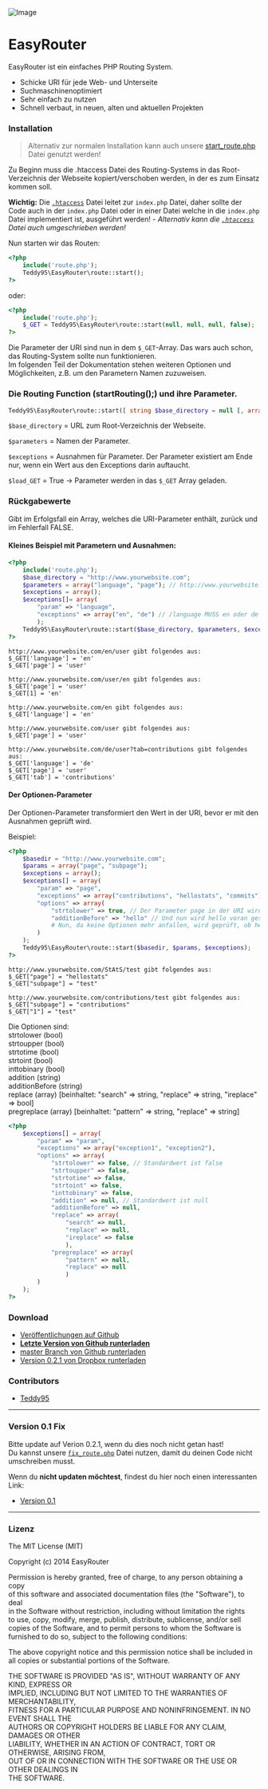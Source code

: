 ![Image](http://i.imgur.com/EIIWanz.png)

# EasyRouter

EasyRouter ist ein einfaches PHP Routing System.

- Schicke URI für jede Web- und Unterseite
- Suchmaschinenoptimiert
- Sehr einfach zu nutzen
- Schnell verbaut, in neuen, alten und aktuellen Projekten

### Installation

> Alternativ zur normalen Installation kann auch unsere [start_route.php](https://gist.github.com/Teddy95/c931ca04a7db73716042) Datei genutzt werden!

Zu Beginn muss die .htaccess Datei des Routing-Systems in das Root-Verzeichnis der Webseite kopiert/verschoben werden, in der es zum Einsatz kommen soll.

**Wichtig:** Die [`.htaccess`](https://github.com/Teddy95/EasyRouter/blob/master/src/.htaccess) Datei leitet zur `index.php` Datei, daher sollte der Code auch in der `index.php` Datei oder in einer Datei welche in die `index.php` Datei implementiert ist, ausgeführt werden! - _Alternativ kann die [`.htaccess`](https://github.com/Teddy95/EasyRouter/blob/master/src/.htaccess) Datei auch umgeschrieben werden!_

Nun starten wir das Routen:

```php
<?php
	include('route.php');
	Teddy95\EasyRouter\route::start();
?>
```
oder:

```php
<?php
	include('route.php');
	$_GET = Teddy95\EasyRouter\route::start(null, null, null, false);
?>
```

Die Parameter der URI sind nun in dem ```$_GET```-Array. Das wars auch schon, das Routing-System sollte nun funktionieren.  
Im folgenden Teil der Dokumentation stehen weiteren Optionen und Möglichkeiten, z.B. um den Parametern Namen zuzuweisen.

### Die Routing Function (startRouting();) und ihre Parameter.

```php
Teddy95\EasyRouter\route::start([ string $base_directory = null [, array $parameters = null [, array $exceptions = null [, bool $load_GET = true ]]] )
```

```$base_directory``` = URL zum Root-Verzeichnis der Webseite.

```$parameters``` = Namen der Parameter.

```$exceptions``` = Ausnahmen für Parameter. Der Parameter existiert am Ende nur, wenn ein Wert aus den Exceptions darin auftaucht.

```$load_GET``` = True -> Parameter werden in das `$_GET` Array geladen.

### Rückgabewerte

Gibt im Erfolgsfall ein Array, welches die URI-Parameter enthält, zurück und im Fehlerfall FALSE.

#### Kleines Beispiel mit Parametern und Ausnahmen:

```php
<?php
	include('route.php');
	$base_directory = "http://www.yourwebsite.com";
	$parameters = array("language", "page"); // http://www.yourwebsite.com/language/page
	$exceptions = array();
	$exceptions[]= array(
		"param" => "language",
		"exceptions" => array("en", "de") // /language MUSS en oder de sein, damit es in den Output-Parameter geladen wird!
		);
	Teddy95\EasyRouter\route::start($base_directory, $parameters, $exceptions);
?>
```

```
http://www.yourwebsite.com/en/user gibt folgendes aus:
$_GET['language'] = 'en'
$_GET['page'] = 'user'

http://www.yourwebsite.com/user/en gibt folgendes aus:
$_GET['page'] = 'user'
$_GET[1] = 'en'

http://www.yourwebsite.com/en gibt folgendes aus:
$_GET['language'] = 'en'

http://www.yourwebsite.com/user gibt folgendes aus:
$_GET['page'] = 'user'

http://www.yourwebsite.com/de/user?tab=contributions gibt folgendes aus:
$_GET['language'] = 'de'
$_GET['page'] = 'user'
$_GET['tab'] = 'contributions'
```

#### Der Optionen-Parameter

Der Optionen-Parameter transformiert den Wert in der URI, bevor er mit den Ausnahmen geprüft wird.

Beispiel:

```php
<?php
	$basedir = "http://www.yourwebsite.com";
	$params = array("page", "subpage");
	$exceptions = array();
	$exceptions[] = array(
		"param" => "page",
		"exceptions" => array("contributions", "hellostats", "commits"),
		"options" => array(
			"strtolower" => true, // Der Parameter page in der URI wird nun in Kleinbuchstaben umgewandelt -> z.B. StAtS wird nun zu stats
			"additionBefore" => "hello" // Und nun wird hello voran geschrieben -> stats wird nun zu hellostats
			# Nun, da keine Optionen mehr anfallen, wird geprüft, ob hellostats in den Exceptions steht
		)
	);
	Teddy95\EasyRouter\route::start($basedir, $params, $exceptions);
?>
```

```
http://www.yourwebsite.com/StAtS/test gibt folgendes aus:
$_GET["page"] = "hellostats"
$_GET["subpage"] = "test"

http://www.yourwebsite.com/contributions/test gibt folgendes aus:
$_GET["subpage"] = "contributions"
$_GET["1"] = "test"
```

Die Optionen sind:  
strtolower (bool)  
strtoupper (bool)  
strtotime (bool)  
strtoint (bool)  
inttobinary (bool)  
addition (string)  
additionBefore (string)  
replace (array) [beinhaltet: "search" => string, "replace" => string, "ireplace" => bool]  
pregreplace (array) [beinhaltet: "pattern" => string, "replace" => string]  

```php
<?php
	$exceptions[] = array(
		"param" => "param",
		"exceptions" => array("exception1", "exception2"),
		"options" => array(
			"strtolower" => false, // Standardwert ist false
			"strtoupper" => false,
			"strtotime" => false,
			"strtoint" => false,
			"inttobinary" => false,
			"addition" => null, // Standardwert ist null
			"additionBefore" => null,
			"replace" => array(
				"search" => null,
				"replace" => null,
				"ireplace" => false
				),
			"pregreplace" => array(
				"pattern" => null,
				"replace" => null
				)
		)
	);
?>
```

### Download

- [Veröffentlichungen auf Github](https://github.com/Teddy95/EasyRouter/releases)
- **[Letzte Version von Github runterladen](https://github.com/Teddy95/EasyRouter/archive/v0.2.1.zip)**
- [master Branch von Github runterladen](https://github.com/Teddy95/EasyRouter/archive/master.zip)
- [Version 0.2.1 von Dropbox runterladen](https://www.dropbox.com/sh/t2otgnhzv6b2s1i/hgQpyiCExC/EasyRouter)

### Contributors

- [Teddy95](https://github.com/Teddy95)

-------------

### Version 0.1 Fix

Bitte update auf Verion 0.2.1, wenn du dies noch nicht getan hast!  
Du kannst unsere [`fix_route.php`](https://gist.github.com/Teddy95/548c8c3e3c9cd4346841) Datei nutzen, damit du deinen Code nicht umschreiben musst.

Wenn du **nicht updaten möchtest**, findest du hier noch einen interessanten Link:
- [Version 0.1](https://github.com/Teddy95/EasyRouter/tree/v0.1)

-------------

### Lizenz

The MIT License (MIT)

Copyright (c) 2014 EasyRouter

Permission is hereby granted, free of charge, to any person obtaining a copy  
of this software and associated documentation files (the "Software"), to deal  
in the Software without restriction, including without limitation the rights  
to use, copy, modify, merge, publish, distribute, sublicense, and/or sell  
copies of the Software, and to permit persons to whom the Software is  
furnished to do so, subject to the following conditions:

The above copyright notice and this permission notice shall be included in  
all copies or substantial portions of the Software.

THE SOFTWARE IS PROVIDED "AS IS", WITHOUT WARRANTY OF ANY KIND, EXPRESS OR  
IMPLIED, INCLUDING BUT NOT LIMITED TO THE WARRANTIES OF MERCHANTABILITY,  
FITNESS FOR A PARTICULAR PURPOSE AND NONINFRINGEMENT. IN NO EVENT SHALL THE  
AUTHORS OR COPYRIGHT HOLDERS BE LIABLE FOR ANY CLAIM, DAMAGES OR OTHER  
LIABILITY, WHETHER IN AN ACTION OF CONTRACT, TORT OR OTHERWISE, ARISING FROM,  
OUT OF OR IN CONNECTION WITH THE SOFTWARE OR THE USE OR OTHER DEALINGS IN  
THE SOFTWARE. 
